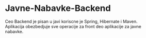 # Javne-Nabavke-Backend
Ceo Backend je pisan u javi koriscne je Spring, Hibernate i Maven.<br>
Aplikacija obezbedjuje sve operacije za front deo aplikacije za javne nabavke. <br>

